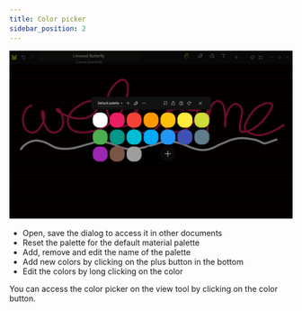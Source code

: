 ```yaml
---
title: Color picker
sidebar_position: 2
---
```


![Color picker](color_picker.png)

* Open, save the dialog to access it in other documents
* Reset the palette for the default material palette
* Add, remove and edit the name of the palette
* Add new colors by clicking on the plus button in the bottom
* Edit the colors by long clicking on the color

You can access the color picker on the view tool by clicking on the color button.
